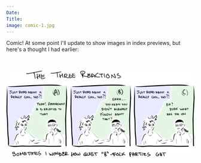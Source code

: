 ```yaml
---
Date:
Title:
image: comic-1.jpg
---
```

Comic!
At some point I'll update to show images in index previews, but here's a thought I had earlier:
<br>
<br>
<br>

![The Three Responses comic](images/comic-1.jpg)
